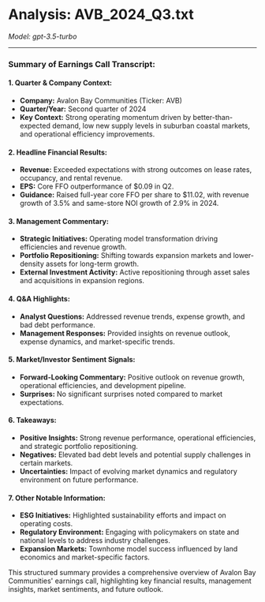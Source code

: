 # Analysis: AVB_2024_Q3.txt

*Model: gpt-3.5-turbo*

---

### Summary of Earnings Call Transcript:

#### 1. Quarter & Company Context:
- **Company:** Avalon Bay Communities (Ticker: AVB)
- **Quarter/Year:** Second quarter of 2024
- **Key Context:** Strong operating momentum driven by better-than-expected demand, low new supply levels in suburban coastal markets, and operational efficiency improvements.

#### 2. Headline Financial Results:
- **Revenue:** Exceeded expectations with strong outcomes on lease rates, occupancy, and rental revenue.
- **EPS:** Core FFO outperformance of $0.09 in Q2.
- **Guidance:** Raised full-year core FFO per share to $11.02, with revenue growth of 3.5% and same-store NOI growth of 2.9% in 2024.

#### 3. Management Commentary:
- **Strategic Initiatives:** Operating model transformation driving efficiencies and revenue growth.
- **Portfolio Repositioning:** Shifting towards expansion markets and lower-density assets for long-term growth.
- **External Investment Activity:** Active repositioning through asset sales and acquisitions in expansion regions.

#### 4. Q&A Highlights:
- **Analyst Questions:** Addressed revenue trends, expense growth, and bad debt performance.
- **Management Responses:** Provided insights on revenue outlook, expense dynamics, and market-specific trends.

#### 5. Market/Investor Sentiment Signals:
- **Forward-Looking Commentary:** Positive outlook on revenue growth, operational efficiencies, and development pipeline.
- **Surprises:** No significant surprises noted compared to market expectations.

#### 6. Takeaways:
- **Positive Insights:** Strong revenue performance, operational efficiencies, and strategic portfolio repositioning.
- **Negatives:** Elevated bad debt levels and potential supply challenges in certain markets.
- **Uncertainties:** Impact of evolving market dynamics and regulatory environment on future performance.

#### 7. Other Notable Information:
- **ESG Initiatives:** Highlighted sustainability efforts and impact on operating costs.
- **Regulatory Environment:** Engaging with policymakers on state and national levels to address industry challenges.
- **Expansion Markets:** Townhome model success influenced by land economics and market-specific factors.

This structured summary provides a comprehensive overview of Avalon Bay Communities' earnings call, highlighting key financial results, management insights, market sentiments, and future outlook.
